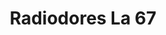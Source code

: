 ---
title: "Radiodores La 67"
url: /barrios-unidos/radiodores-la-67/
shop: piezas de automóviles
---